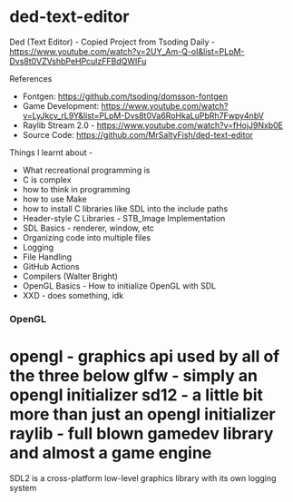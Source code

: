 # ded-text-editor

Ded (Text Editor) - Copied Project from Tsoding Daily - https://www.youtube.com/watch?v=2UY_Am-Q-oI&list=PLpM-Dvs8t0VZVshbPeHPculzFFBdQWIFu

References

- Fontgen: https://github.com/tsoding/domsson-fontgen
- Game Development: https://www.youtube.com/watch?v=LyJkcv_rL9Y&list=PLpM-Dvs8t0Va6RoHkaLuPbRh7Fwpy4nbV
- Raylib Stream 2.0 - https://www.youtube.com/watch?v=fHojJ9Nxb0E
- Source Code: https://github.com/MrSaltyFish/ded-text-editor

Things I learnt about -

- What recreational programming is
- C is complex
- how to think in programming
- how to use Make
- how to install C libraries like SDL into the include paths
- Header-style C Libraries - STB_Image Implementation
- SDL Basics - renderer, window, etc
- Organizing code into multiple files
- Logging
- File Handling
- GitHub Actions
- Compilers (Walter Bright)
- OpenGL Basics - How to initialize OpenGL with SDL
- XXD - does something, idk

### OpenGL

opengl - graphics api used by all of the three below
glfw - simply an opengl initializer
sd12 - a little bit more than just an opengl initializer
raylib - full blown gamedev library and almost a game engine
==============
SDL2 is a cross-platform low-level graphics library with its own logging system
